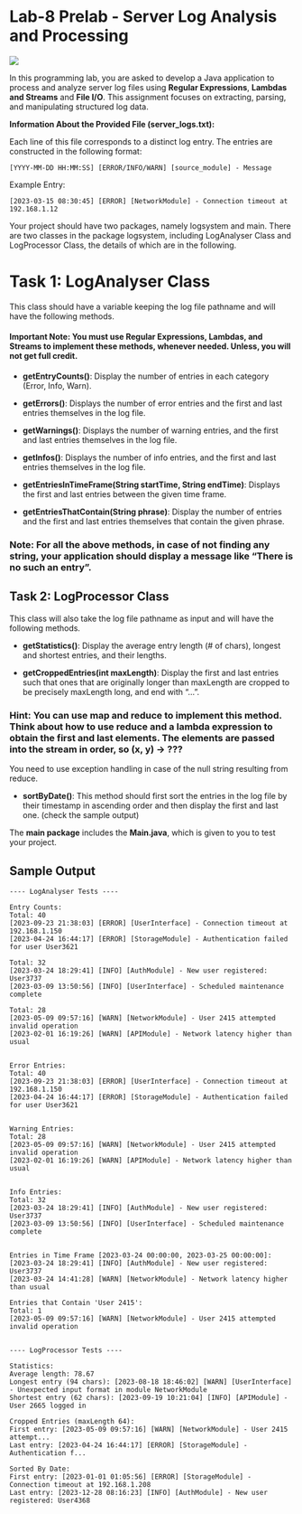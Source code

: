 # Lab-8 Prelab - Server Log Analysis and Processing

![](/log-analysis.png?raw=true "")

In this programming lab, you are asked to develop a Java application to process and analyze server log files using **Regular Expressions**, **Lambdas and Streams** and **File I/O**. This assignment focuses on extracting, parsing, and manipulating structured log data.

**Information About the Provided File (server_logs.txt):**

Each line of this file corresponds to a distinct log entry. The entries are constructed in the following format:

```
[YYYY-MM-DD HH:MM:SS] [ERROR/INFO/WARN] [source_module] - Message
```
Example Entry: 

```
[2023-03-15 08:30:45] [ERROR] [NetworkModule] - Connection timeout at 192.168.1.12
```

Your project should have two packages, namely logsystem and main. There are two classes in the package logsystem, including LogAnalyser Class and LogProcessor Class, the details of which are in the following.

# Task 1: LogAnalyser Class

This class should have a variable keeping the log file pathname and will have the following methods.

#### Important Note: You must use Regular Expressions, Lambdas, and Streams to implement these methods, whenever needed. Unless, you will not get full credit.

- **getEntryCounts()**: Display the number of entries in each category (Error, Info, Warn).

- **getErrors()**: Displays the number of error entries and the first and last entries themselves in the log file.

- **getWarnings()**: Displays the number of warning entries, and the first and last entries themselves in the log file.

- **getInfos()**: Displays the number of info entries, and the first and last entries themselves in the log file.

- **getEntriesInTimeFrame(String startTime, String endTime)**: Displays the first and last entries between the given time frame.

- **getEntriesThatContain(String phrase)**: Display the number of entries and the first and last entries themselves that contain the given phrase.

### Note: For all the above methods, in case of not finding any string, your application should display a message like “There is no such an entry”.

## Task 2: LogProcessor Class

This class will also take the log file pathname as input and will have the following methods.

- **getStatistics()**: Display the average entry length (# of chars), longest and shortest entries, and their lengths. 

- **getCroppedEntries(int maxLength)**: Display the first and last entries such that ones that are originally longer than maxLength are cropped to be precisely maxLength long, and end with “...”.
  
### Hint: You can use map and reduce to implement this method. Think about how to use reduce and a lambda expression to obtain the first and last elements. The elements are passed into the stream in order, so (x, y) -> ???
You need to use exception handling in case of the null string resulting from reduce.

- **sortByDate()**: This method should first sort the entries in the log file by their timestamp in ascending order and then display the first and last one. (check the sample output)

The **main package** includes the **Main.java**, which is given to you to test your project.

## Sample Output 

```
---- LogAnalyser Tests ----

Entry Counts:
Total: 40
[2023-09-23 21:38:03] [ERROR] [UserInterface] - Connection timeout at 192.168.1.150
[2023-04-24 16:44:17] [ERROR] [StorageModule] - Authentication failed for user User3621

Total: 32
[2023-03-24 18:29:41] [INFO] [AuthModule] - New user registered: User3737
[2023-03-09 13:50:56] [INFO] [UserInterface] - Scheduled maintenance complete

Total: 28
[2023-05-09 09:57:16] [WARN] [NetworkModule] - User 2415 attempted invalid operation
[2023-02-01 16:19:26] [WARN] [APIModule] - Network latency higher than usual


Error Entries:
Total: 40
[2023-09-23 21:38:03] [ERROR] [UserInterface] - Connection timeout at 192.168.1.150
[2023-04-24 16:44:17] [ERROR] [StorageModule] - Authentication failed for user User3621


Warning Entries:
Total: 28
[2023-05-09 09:57:16] [WARN] [NetworkModule] - User 2415 attempted invalid operation
[2023-02-01 16:19:26] [WARN] [APIModule] - Network latency higher than usual


Info Entries:
Total: 32
[2023-03-24 18:29:41] [INFO] [AuthModule] - New user registered: User3737
[2023-03-09 13:50:56] [INFO] [UserInterface] - Scheduled maintenance complete


Entries in Time Frame [2023-03-24 00:00:00, 2023-03-25 00:00:00]:
[2023-03-24 18:29:41] [INFO] [AuthModule] - New user registered: User3737
[2023-03-24 14:41:28] [WARN] [NetworkModule] - Network latency higher than usual

Entries that Contain 'User 2415':
Total: 1
[2023-05-09 09:57:16] [WARN] [NetworkModule] - User 2415 attempted invalid operation


---- LogProcessor Tests ----

Statistics:
Average length: 78.67
Longest entry (94 chars): [2023-08-18 18:46:02] [WARN] [UserInterface] - Unexpected input format in module NetworkModule
Shortest entry (62 chars): [2023-09-19 10:21:04] [INFO] [APIModule] - User 2665 logged in

Cropped Entries (maxLength 64):
First entry: [2023-05-09 09:57:16] [WARN] [NetworkModule] - User 2415 attempt...
Last entry: [2023-04-24 16:44:17] [ERROR] [StorageModule] - Authentication f...

Sorted By Date:
First entry: [2023-01-01 01:05:56] [ERROR] [StorageModule] - Connection timeout at 192.168.1.208
Last entry: [2023-12-28 08:16:23] [INFO] [AuthModule] - New user registered: User4368
```
